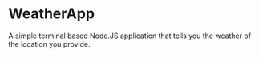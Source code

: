 # WeatherApp
A simple terminal based Node.JS application that tells you the weather of the location you provide.
